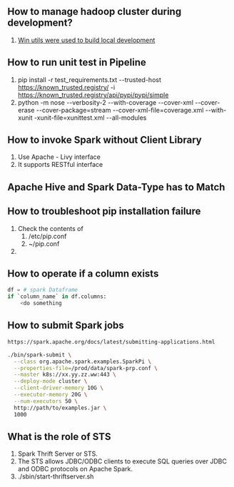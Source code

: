 ## How to manage hadoop cluster during development?
1. [Win utils were used to build local development](https://github.com/steveloughran/winutils)

## How to run unit test in Pipeline

1. pip install -r test_requirements.txt --trusted-host https://known_trusted.registry/ -i  https://known_trusted.registry/api/pypi/pypi/simple
2. python -m nose --verbosity-2 --with-coverage --cover-xml --cover-erase --cover-package=stream --cover-xml-file=coverage.xml --with-xunit -xunit-file=xunittest.xml --all-modules


## How to invoke Spark without Client Library

1. Use Apache - Livy interface
2. It supports RESTful interface

## Apache Hive and Spark Data-Type has to Match

## How to troubleshoot pip installation failure

1. Check the contents of
   1. /etc/pip.conf
   2. ~/pip.conf
2. 


## How to operate if a column exists

```python
df = # spark Dataframe
if `column_name` in df.columns:
    <do something
```

## How to submit Spark jobs

```bash
https://spark.apache.org/docs/latest/submitting-applications.html

./bin/spark-submit \
  --class org.apache.spark.examples.SparkPi \
  --properties-file=/prod/data/spark-prp.conf \
  --master k8s://xx.yy.zz.ww:443 \
  --deploy-mode cluster \
  --client-driver-memory 10G \
  --executor-memory 20G \
  --num-executors 50 \
  http://path/to/examples.jar \
  1000
```

## What is the role of STS

1. Spark Thrift Server or STS. 
2. The STS allows JDBC/ODBC clients to execute SQL queries over JDBC and ODBC protocols on Apache Spark.
3. ./sbin/start-thriftserver.sh